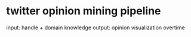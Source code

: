 # twitter opinion mining pipeline

input: handle + domain knowledge
output: opinion visualization overtime
